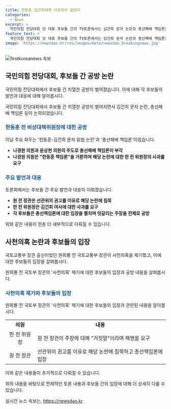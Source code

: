```yaml
---
title: 한동훈 김건희에게 사과의사 없었다
categories:
  - News
excerpt: >
  국민의힘 전당대회 당 대표 후보들 간의 TV토론에서는 김건희 문자 논란과 총선패배 책임론을 놓고 치열한 논쟁이 벌어졌다. 후보들은 한동훈 전 비상대책위원장을 향해 강한 비난을 쏟아내며 사과를 촉구했고, 원희룡 전 국토교통부 장관은 사천의혹에 대한 해명을 거부했다. 이에 대해 후보들은 각각의 입장을 고수하며 서로 강하게 반박했고, 논란과 책임론에 대한 격돌이 벌어졌다. 9일 저녁 서울 중구 TV조선 스튜디오에서 진행된 제1차 당 대표 후보 토론회는 공방전의 향연으로 이어졌다.
feature_text: >
  국민의힘 전당대회 당 대표 후보들 간의 TV토론에서는 김건희 문자 논란과 총선패배 책임론을 놓고 치열한 논쟁이 벌어졌다. 후보들은 한동훈 전 비상대책위원장을 향해 강한 비난을 쏟아내며 사과를 촉구했고, 원희룡 전 국토교통부 장관은 사천의혹에 대한 해명을 거부했다. 이에 대해 후보들은 각각의 입장을 고수하며 서로 강하게 반박했고, 논란과 책임론에 대한 격돌이 벌어졌다. 9일 저녁 서울 중구 TV조선 스튜디오에서 진행된 제1차 당 대표 후보 토론회는 공방전의 향연으로 이어졌다.
image: 'https://newsdao.kr/res/images/meta/newsdao_breakingnews.jpg'
---
```


<p><img src="https://newsdao.kr/res/images/meta/newsdao_breakingnews.jpg" alt="firstkoreanews 속보" /></p>

<h2 data-ke-size="size26">국민의힘 전당대회, 후보들 간 공방 논란</h2>

<p>국민의힘 전당대회에서 후보들 간 치열한 공방이 벌어졌습니다. 이에 대해 각 후보들의 발언과 대응에 대해 알아봅시다.</p>

<p data-ke-size="size16">국민의힘 전당대회에서 후보들 간 치열한 공방이 벌어지면서 김건희 문자 논란, 총선패배 책임론 등이 논의되었습니다.</p>

<h3><b><span style="color: #1a5490;">한동훈 전 비상대책위원장에 대한 공방</span></b></h3>

<p>이날 주요 화두는 '한동훈-김건희 문자 읽씹 논란'과 '총선패배 책임론'이었습니다.</p>

<ul>
    <li><b>나경원 의원과 윤상현 의원의 주도로 총선패배 책임론이 부각</b></li>
    <li><b>나경원 의원은 "한동훈 책임론"을 거론하며 해당 논란에 대한 한 전 위원장의 사과를 요구</b></li>
</ul>

<h3><b><span style="color: #1a5490;">주요 발언과 대응</span></b></h3>

<p>토론회에서는 후보들 간 주요 발언과 대응이 이뤄졌습니다.</p>

<ul>
    <li><b>원 전 장관은 선관위의 권고를 이유로 해당 논란에 침묵</b></li>
    <li><b>한 전 위원장은 김건희 여사에 대한 사과를 요구</b></li>
    <li><b>각 후보들은 총선책임론에 대한 입장을 펼치며 엇갈리는 주장을 전제로 공방</b></li>
</ul>

<p>위와 같은 내용이 한층 더 세부적으로 다뤄질 수 있습니다. </p>

<h2 data-ke-size="size26">사천의혹 논란과 후보들의 입장</h2>

<p>국토교통부 장관 출신이었던 원희룡 전 국토교통부 장관이 사천의혹을 제기했고, 이에 대한 후보들의 입장을 살펴봅시다.</p>

<p data-ke-size="size16">원희룡 전 국토부 장관의 '사천의혹' 제기에 대한 후보들의 입장과 공방 내용을 살펴봅시다.</p>

<h3><b><span style="color: #1a5490;">사천의혹 제기와 후보들의 입장</span></b></h3>

<p>원희룡 전 국토부 장관의 '사천의혹' 제기에 대한 후보들의 입장과 관련된 내용을 알아봅시다.</p>

<table>
    <tr>
        <td style="text-align: center; height: 17px;"><b>의원</b></td>
        <td style="text-align: center; height: 17px;"><b>내용</b></td>
    </tr>
    <tr>
        <td style="text-align: center; height: 17px;">한 전 위원장</td>
        <td>원 전 장관의 주장에 대해 "거짓말"이라며 해명을 요구</td>
    </tr>
    <tr>
        <td style="text-align: center; height: 17px;">원 전 장관</td>
        <td>선관위의 권고를 이유로 해당 논란에 침묵하고 총선책임론에 입장</td>
    </tr>
</table>

<p>이와 같은 내용들이 추가적으로 다뤄질 수 있습니다. </p>

<p>위의 내용을 바탕으로 전체적인 토론 내용과 후보들 간의 입장에 대해 더 상세히 다룰 수 있습니다.</p>
실시간 뉴스 속보는, <a href="https://newsdao.kr" rel="dofollow">https://newsdao.kr</a>


